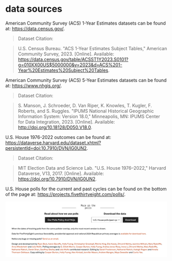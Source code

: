 # data sources
American Community Survey (ACS) 1-Year Estimates datasets can be found at: https://data.census.gov/.

>Dataset Citation:

>U.S. Census Bureau. "ACS 1-Year Estimates Subject Tables," American Community Survey, 2023. [Online]. Available: https://data.census.gov/table/ACSST1Y2023.S0101?g=010XX00US$5000000&y=2023&d=ACS%201-Year%20Estimates%20Subject%20Tables.

American Community Survey (ACS) 5-Year Estimates datasets can be found at: https://www.nhgis.org/.

>Dataset Citation:

>S. Manson, J. Schroeder, D. Van Riper, K. Knowles, T. Kugler, F. Roberts, and S. Ruggles. "IPUMS National Historical Geographic Information System: Version 18.0," Minneapolis, MN: IPUMS Center for Data Integration, 2023. [Online]. Available: http://doi.org/10.18128/D050.V18.0.

U.S. House 1976-2022 outcomes can be found at: https://dataverse.harvard.edu/dataset.xhtml?persistentId=doi:10.7910/DVN/IG0UN2.

>Dataset Citation: 

>MIT Election Data and Science Lab. "U.S. House 1976–2022," Harvard Dataverse, V13, 2017. [Online]. Available: https://doi.org/10.7910/DVN/IG0UN2.

U.S. House polls for the current and past cycles can be found on the bottom of the page at: https://projects.fivethirtyeight.com/polls/.

![polling data](../images/polling_data.png)
